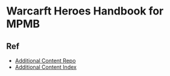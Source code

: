 # Warcarft Heroes Handbook for MPMB

## Ref

- [Additional Content Repo](https://github.com/morepurplemorebetter/MPMBs-Character-Record-Sheet?tab=readme-ov-file)
- [Additional Content Index](https://docs.google.com/spreadsheets/d/15xq5gP3MujE7nc7POGngFWKLhabkun9BoUW7vvrhkTY/edit#gid=2020165366)
